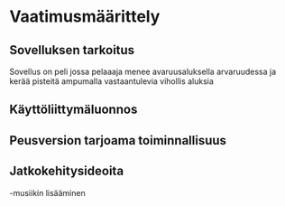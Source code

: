# Vaatimusmäärittely

## Sovelluksen tarkoitus

Sovellus on peli jossa pelaaaja menee avaruusaluksella arvaruudessa ja kerää pisteitä 
ampumalla vastaantulevia vihollis aluksia

## Käyttöliittymäluonnos

## Peusversion tarjoama toiminnallisuus

## Jatkokehitysideoita

-musiikin lisääminen

